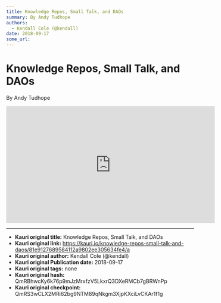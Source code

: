```yaml
---
title: Knowledge Repos, Small Talk, and DAOs
summary: By Andy Tudhope
authors:
  - Kendall Cole (@kendall)
date: 2018-09-17
some_url: 
---
```


# Knowledge Repos, Small Talk, and DAOs


By Andy Tudhope

<div align="center"><iframe width="560" height="315" src="https://drive.google.com/file/d/1i_V24PdqlhXzb5GADo8cgxCtZ0krzduq/preview" frameborder="0" allow="encrypted-media" allowfullscreen></iframe></div>


---

- **Kauri original title:** Knowledge Repos, Small Talk, and DAOs
- **Kauri original link:** https://kauri.io/knowledge-repos-small-talk-and-daos/81e9127689584112a9802ee305634fe4/a
- **Kauri original author:** Kendall Cole (@kendall)
- **Kauri original Publication date:** 2018-09-17
- **Kauri original tags:** none
- **Kauri original hash:** QmRBhwcKy6k76p9mJzMrxfzV5LkxrQ3DXeRMCb7gBRWnPp
- **Kauri original checkpoint:** QmRS3wCLX2MRi62bg9NTM89qNkgm3XjpKXciLvCKAr1f1g




